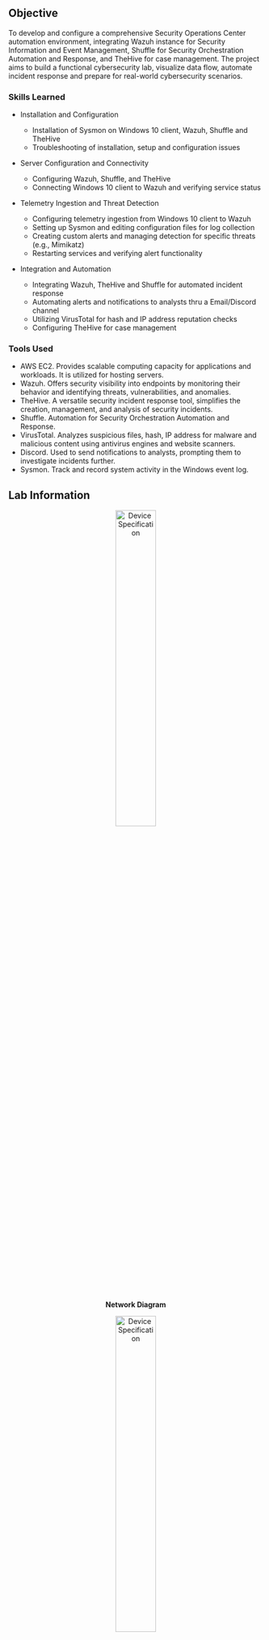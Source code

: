 ## Objective

To develop and configure a comprehensive Security Operations Center automation environment, integrating Wazuh instance for Security Information and Event Management, Shuffle for Security Orchestration Automation and Response, and TheHive for case management. The project aims to build a functional cybersecurity lab, visualize data flow, automate incident response and prepare for real-world cybersecurity scenarios.

### Skills Learned

- Installation and Configuration
  - Installation of Sysmon on Windows 10 client, Wazuh, Shuffle and TheHive
  - Troubleshooting of installation, setup and configuration issues

- Server Configuration and Connectivity
  - Configuring Wazuh, Shuffle, and TheHive
  - Connecting Windows 10 client to Wazuh and verifying service status

- Telemetry Ingestion and Threat Detection
  - Configuring telemetry ingestion from Windows 10 client to Wazuh
  - Setting up Sysmon and editing configuration files for log collection
  - Creating custom alerts and managing detection for specific threats (e.g., Mimikatz)
  - Restarting services and verifying alert functionality

- Integration and Automation
  - Integrating Wazuh, TheHive and Shuffle for automated incident response
  - Automating alerts and notifications to analysts thru a Email/Discord channel
  - Utilizing VirusTotal for hash and IP address reputation checks
  - Configuring TheHive for case management

### Tools Used

- AWS EC2. Provides scalable computing capacity for applications and workloads. It is utilized for hosting servers.
- Wazuh. Offers security visibility into endpoints by monitoring their behavior and identifying threats, vulnerabilities, and anomalies.
- TheHive. A versatile security incident response tool, simplifies the creation, management, and analysis of security incidents.
- Shuffle. Automation for Security Orchestration Automation and Response.
- VirusTotal. Analyzes suspicious files, hash, IP address for malware and malicious content using antivirus engines and website scanners.
- Discord. Used to send notifications to analysts, prompting them to investigate incidents further.
- Sysmon. Track and record system activity in the Windows event log.

## Lab Information

<p align="center">
<img src="https://imgur.com/6HEYBN2.png" height="40%" width="40%" alt="Device Specification"/>
<br/>
<b>Network Diagram</b>
<br/>

<p align="center">
<img src="https://imgur.com/wivv3MM.png" height="40%" width="40%" alt="Device Specification"/>
<br/>
<b>Workflow</b>
<br/>

### Lab Hosts

- AWS EC2 Instance
  - Ubuntu 22.04 LTS
    - Wazuh
    - TheHive
    - Shuffle
- Windows 10 Eval
  - Simulates employee workstation
  - Sysmon  
  - Wazuh agent (Forwards Sysmon logs)
- Ubuntu 22.04 LTS
  - On-prem server
  - Wazuh agent
  - SSH server installed
  - IP Address : 192.168.0.204

- Attacker's machine
  - Perform SSH bruteforce attack using Hydra.
  - IP Address : 192.168.0.202

- Checking network connectivity on hosts
<p align="center">
<img src="https://imgur.com/YYx7MqU.png" height="40%" width="40%" alt="Device Specification"/>
<br/>
<b>AWS EC2 Instace state are running</b>
<br/>

<p align="center">
<img src="https://imgur.com/2RL3LMR.png" height="40%" width="40%" alt="Device Specification"/>
<br/>
<b>Wazuh Manager dashboards agents status</b>
<br/>

<p align="center">
<img src="https://imgur.com/vIrIMux.png" height="40%" width="40%" alt="Device Specification"/>
<br/>
<b>Windows 10 client connectivity with the Wazuh Manager</b>
<br/>

<p align="center">
<img src="https://imgur.com/fJbOWjx.png" height="40%" width="40%" alt="Device Specification"/>
<br/>
<b>Ubuntu server connectivity with the Wazuh Manager</b>
<br/>

<p align="center">
<img src="https://imgur.com/dtfeFsU.png" height="40%" width="40%" alt="Device Specification"/>
<br/>
<b>TheHive is running</b>
<br/>

<p align="center">
<img src="https://imgur.com/3omDcHi.png" height="40%" width="40%" alt="Device Specification"/>
<br/>
<b>Shuffle for Windows 10 client</b>
<br/>

<p align="center">
<img src="https://imgur.com/Bywe63L.png" height="40%" width="40%" alt="Device Specification"/>
<br/>
<b>Shuffle for Ubuntu server</b>
<br/>

- Generate traffic
<p align="center">
<img src="https://imgur.com/IQw0LYs.png" height="40%" width="40%" alt="Device Specification"/>
<br/>
<b>Windows client Mimikatz was executed</b>
<br/>

<p align="center">
<img src="https://imgur.com/PwVRl9y.png" height="40%" width="40%" alt="Device Specification"/>
<br/>
<b>Attacker's machine SSH brute-force attack</b>
<br/>

- Server ingestion, analysis, alerts and response
<p align="center">
<img src="https://imgur.com/FSCN2wU.png" height="40%" width="40%" alt="Device Specification"/>

<p align="center">
<img src="https://imgur.com/8qH28ve.png" height="40%" width="40%" alt="Device Specification"/>
<br/>
<b>Wazuh Manager on Mimikatz detection</b>
<br/>

<p align="center">
<img src="https://imgur.com/G0nYNc3.png" height="40%" width="40%" alt="Device Specification"/>
<br/>
<b>Wazuh Manager on SSH Brute-force detection</b>
<br/>

<p align="center">
<img src="https://imgur.com/NIGTFg8.png" height="40%" width="40%" alt="Device Specification"/>
<br/>
<b>TheHive on Mimikatz detection</b>
<br/>

<p align="center">
<img src="https://imgur.com/iJooRn1.png" height="40%" width="40%" alt="Device Specification"/>
<br/>
<b>TheHive on SSH Brute-force detection</b>
<br/>

<p align="center">
<img src="https://imgur.com/iCGRxKZ.png" height="40%" width="40%" alt="Device Specification"/>
<br/>
<b>Shuffle on Mimikatz detection</b>
<br/>

<p align="center">
<img src="https://imgur.com/CXZXLjh.png" height="40%" width="40%" alt="Device Specification"/>
<br/>
<b>Shuffle on SSH Brute-force detection and response</b>
<br/>

<p align="center">
<img src="https://imgur.com/q4hQxPD.png" height="40%" width="40%" alt="Device Specification"/>
<br/>
<b>Mimikatz attack notifcation is sent to analyst thru email</b>
<br/>

<p align="center">
<img src="https://imgur.com/RcaEoAU.png" height="40%" width="40%" alt="Device Specification"/>
<br/>
<b>SSH Brute-force attack notifcation is sent to analyst thru email</b>
<br/>

<p align="center">
<img src="https://imgur.com/aMAD2tQ.png" height="40%" width="40%" alt="Device Specification"/>
<br/>
<b>Linux host. Attacker's IP address was blocked</b>
<br/>

<p align="center">
<img src="https://imgur.com/xlk4ipx.png" height="40%" width="40%" alt="Device Specification"/>
<br/>
<b>Attacker's machine. Connections are blocked</b>
<br/>

## Outcome

- Comprehensive SOC Automation Setup
  - Successful creation and integration of a SOC automation environment, including Wazuh for monitoring, automated workflows in Shuffle for alert management and incident response, and TheHive for case management.
 
- Practical Cybersecurity Skills
  - Hands-on experience in installing, configuring, and integrating various cybersecurity tools, enhancing proficiency in SOC operations.

- Effective Threat Detection and Response
  - Ability to configure and utilize telemetry for monitoring, detect specific threats through custom alerts, and automate incident response actions.

- Enhanced Cybersecurity Capabilities
  - Proficiency in creating efficient workflows and automated responses, improving overall security posture and operational efficiency.

- Encountered
  - AWS EC2 Instance. There were cases where a shutdown was necessary, and the public IP address changed each time the system was restarted after a shutdown.

## Acknowledgements
- [Sysmon](https://learn.microsoft.com/en-us/sysinternals/downloads/sysmon)
- Sysmon config inspired from [Olaf Hartong](https://github.com/olafhartong/sysmon-modular)
- SOC Automation Project Lab inspired from [MyDFIR](https://github.com/MyDFIR/SOC-Automation-Project)
- Mimikatz from [Benjamin DELPY](https://github.com/gentilkiwi/mimikatz)
- Hydra from [Van Hauser-THC](https://github.com/vanhauser-thc/thc-hydra)
